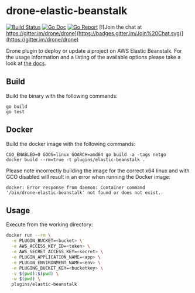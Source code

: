 # drone-elastic-beanstalk

[![Build Status](http://beta.drone.io/api/badges/drone-plugins/drone-elastic-beanstalk/status.svg)](http://beta.drone.io/drone-plugins/drone-elastic-beanstalk)
[![Go Doc](https://godoc.org/github.com/drone-plugins/drone-elastic-beanstalk?status.svg)](http://godoc.org/github.com/drone-plugins/drone-elastic-beanstalk)
[![Go Report](https://goreportcard.com/badge/github.com/drone-plugins/drone-elastic-beanstalk)](https://goreportcard.com/report/github.com/drone-plugins/drone-elastic-beanstalk)
[![Join the chat at https://gitter.im/drone/drone](https://badges.gitter.im/Join%20Chat.svg)](https://gitter.im/drone/drone)

Drone plugin to deploy or update a project on AWS Elastic Beanstalk. For the
usage information and a listing of the available options please take a look at
[the docs](DOCS.md).

## Build

Build the binary with the following commands:

```
go build
go test
```

## Docker

Build the docker image with the following commands:

```
CGO_ENABLED=0 GOOS=linux GOARCH=amd64 go build -a -tags netgo
docker build --rm=true -t plugins/elastic-beanstalk .
```

Please note incorrectly building the image for the correct x64 linux and with
GCO disabled will result in an error when running the Docker image:

```
docker: Error response from daemon: Container command
'/bin/drone-elastic-beanstalk' not found or does not exist..
```

## Usage

Execute from the working directory:

```sh
docker run --rm \
  -e PLUGIN_BUCKET=<bucket> \
  -e AWS_ACCESS_KEY_ID=<token> \
  -e AWS_SECRET_ACCESS_KEY=<secret> \
  -e PLUGIN_APPLICATION_NAME=<app> \
  -e PLUGIN_ENVIRONMENT_NAME=<env> \
  -e PLUGING_BUCKET_KEY=<bucketkey> \
  -v $(pwd):$(pwd) \
  -w $(pwd) \
  plugins/elastic-beanstalk
```
